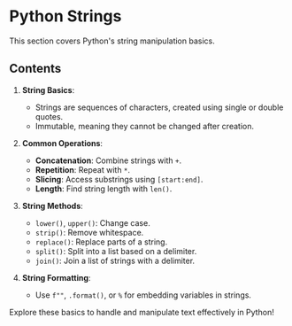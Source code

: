 # Python Strings

This section covers Python's string manipulation basics.

## Contents

1. **String Basics**:
   - Strings are sequences of characters, created using single or double quotes.
   - Immutable, meaning they cannot be changed after creation.

2. **Common Operations**:
   - **Concatenation**: Combine strings with `+`.
   - **Repetition**: Repeat with `*`.
   - **Slicing**: Access substrings using `[start:end]`.
   - **Length**: Find string length with `len()`.

3. **String Methods**:
   - `lower()`, `upper()`: Change case.
   - `strip()`: Remove whitespace.
   - `replace()`: Replace parts of a string.
   - `split()`: Split into a list based on a delimiter.
   - `join()`: Join a list of strings with a delimiter.

4. **String Formatting**:
   - Use `f""`, `.format()`, or `%` for embedding variables in strings.

Explore these basics to handle and manipulate text effectively in Python!
